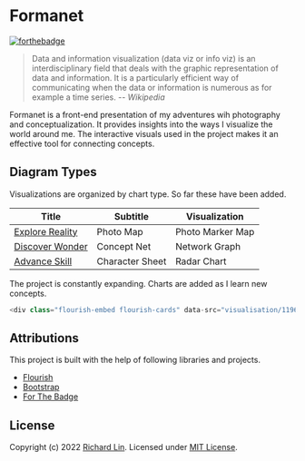 # Formanet

[![forthebadge](https://forthebadge.com/images/badges/uses-brains.svg)](https://forthebadge.com)

> Data and information visualization (data viz or info viz) is an interdisciplinary field that deals with the graphic representation of data and information. It is a particularly efficient way of communicating when the data or information is numerous as for example a time series.
> -- <cite>Wikipedia</cite>

Formanet is a front-end presentation of my adventures wih photography and conceptualization. It provides insights into the ways I visualize the world around me. The interactive visuals used in the project makes it an effective tool for connecting concepts.

## Diagram Types

Visualizations are organized by chart type. So far these have been added.

| Title | Subtitle | Visualization |
| --- | --- | --- |
|[Explore Reality](https://public.flourish.studio/visualisation/11930261/)|Photo Map|Photo Marker Map|
|[Discover Wonder](https://public.flourish.studio/visualisation/11917558/)|Concept Net|Network Graph|
|[Advance Skill](https://public.flourish.studio/visualisation/11919306/)|Character Sheet|Radar Chart|

The project is constantly expanding. Charts are added as I learn new concepts.

```js
<div class="flourish-embed flourish-cards" data-src="visualisation/11964301"><script src="https://public.flourish.studio/resources/embed.js"></script></div>
```

## Attributions

This project is built with the help of following libraries and projects.

* [Flourish](https://flourish.studio/)
* [Bootstrap](https://github.com/twbs/bootstrap)
* [For The Badge](https://forthebadge.com/)

## License

Copyright (c) 2022 [Richard Lin](http://richard-lin.com). Licensed under [MIT License](https://github.com/rlin25/formanet/master/LICENSE).
